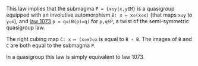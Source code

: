 This law implies that the submagma `P = {x◇y|x,y∈M}` is a quasigroup equipped with an involutive automorphism `B: x ↦ x◇(x◇x)` (that maps `x◇y` to `y◇x`), and  [law 1073](https://teorth.github.io/equational_theories/implications/?1073) `p = q◇(B(p)◇q)` for `p,q∈P`, a twist of the semi-symmetric quasigroup law.

The right cubing map `C: x ↦ (x◇x)◇x` is equal to `B ∘ B`.  The images of `B` and `C` are both equal to the submagma `P`.

In a quasigroup this law is simply equivalent to law 1073.
